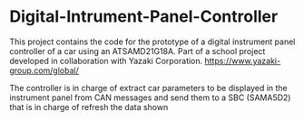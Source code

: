 # Digital-Intrument-Panel-Controller
This project contains the code for the prototype of a digital instrument panel controller of a car using an ATSAMD21G18A. Part of a school project developed in collaboration with Yazaki Corporation. https://www.yazaki-group.com/global/

The controller is in charge of extract car parameters to be displayed in the instrument panel from CAN messages and send them to a SBC (SAMA5D2) that is in charge of refresh the data shown

